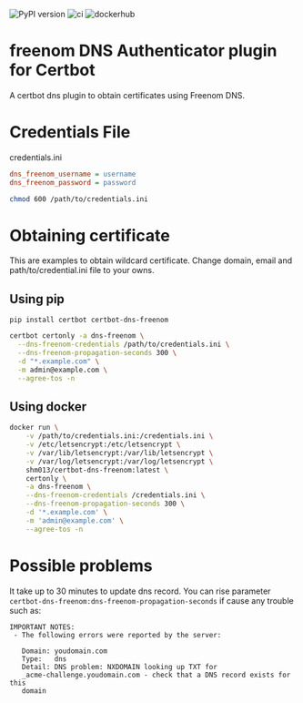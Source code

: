 ![PyPI version](https://badge.fury.io/py/certbot-dns-freenom.svg)
![ci](https://github.com/shm013/certbot-dns-freenom/actions/workflows/ci.yml/badge.svg)
![dockerhub](https://github.com/shm013/certbot-dns-freenom/actions/workflows/dockerhub.yml/badge.svg)

freenom DNS Authenticator plugin for Certbot
==============================================
A certbot dns plugin to obtain certificates using Freenom DNS.

# Credentials File

credentials.ini
```ini
dns_freenom_username = username
dns_freenom_password = password
```

```bash
chmod 600 /path/to/credentials.ini
```

# Obtaining certificate

This are examples to obtain wildcard certificate.
Change domain, email and path/to/credential.ini file to your owns.

## Using pip

```
pip install certbot certbot-dns-freenom
```

```bash
certbot certonly -a dns-freenom \
  --dns-freenom-credentials /path/to/credentials.ini \
  --dns-freenom-propagation-seconds 300 \
  -d "*.example.com" \
  -m admin@example.com \
  --agree-tos -n
```

## Using docker

```bash
docker run \
    -v /path/to/credentials.ini:/credentials.ini \
    -v /etc/letsencrypt:/etc/letsencrypt \
    -v /var/lib/letsencrypt:/var/lib/letsencrypt \
    -v /var/log/letsencrypt:/var/log/letsencrypt \
    shm013/certbot-dns-freenom:latest \
    certonly \
    -a dns-freenom \
    --dns-freenom-credentials /credentials.ini \
    --dns-freenom-propagation-seconds 300 \
    -d '*.example.com' \
    -m 'admin@example.com' \
    --agree-tos -n
```

# Possible problems

It take up to 30 minutes to update dns record.
You can rise parameter `certbot-dns-freenom:dns-freenom-propagation-seconds` if cause any trouble such as:

```
IMPORTANT NOTES:
 - The following errors were reported by the server:

   Domain: youdomain.com
   Type:   dns
   Detail: DNS problem: NXDOMAIN looking up TXT for
   _acme-challenge.youdomain.com - check that a DNS record exists for this
   domain
```
